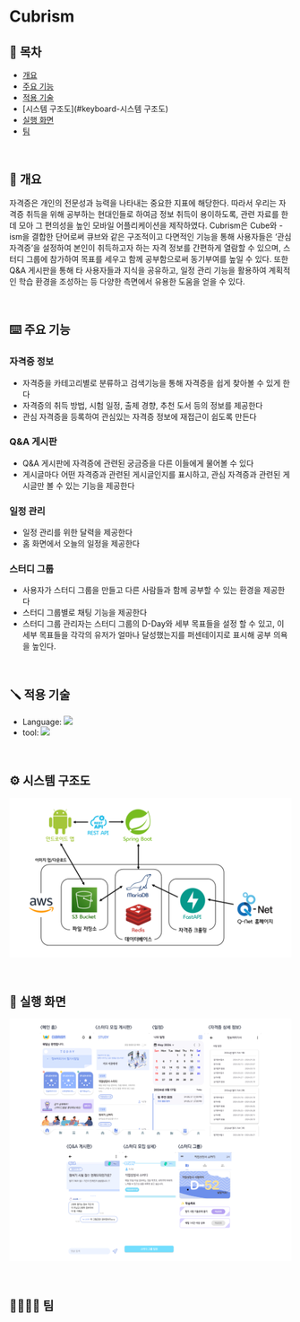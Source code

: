 # Cubrism


## :bookmark: 목차
+ [개요](#pushpin-개요)
+ [주요 기능](#keyboard-주요-기능)
+ [적용 기술](#screwdriver-적용-기술)
+ [시스템 구조도](#keyboard-시스템 구조도)
+ [실행 화면](#camera_flash-실행-화면)
+ [팀](#family_man_woman_boy_boy-팀)

</br>

## :pushpin: 개요
자격증은 개인의 전문성과 능력을 나타내는 중요한 지표에 해당한다. 따라서 우리는 자격증 취득을 위해 공부하는 현대인들로 하여금 정보 취득이 용이하도록, 관련 자료를 한데 모아 그 편의성을 높인 모바일 어플리케이션을 제작하였다. Cubrism은 Cube와 -ism을 결합한 단어로써 큐브와 같은 구조적이고 다면적인 기능을 통해 사용자들은 ‘관심 자격증’을 설정하여 본인이 취득하고자 하는 자격 정보를 간편하게 열람할 수 있으며, 스터디 그룹에 참가하여 목표를 세우고 함께 공부함으로써 동기부여를 높일 수 있다. 또한 Q&A 게시판을 통해 타 사용자들과 지식을 공유하고, 일정 관리 기능을 활용하여 계획적인 학습 환경을 조성하는 등 다양한 측면에서 유용한 도움을 얻을 수 있다.

</br>

## :keyboard: 주요 기능
<h3>자격증 정보</h3>
<ul>
  <li>자격증을 카테고리별로 분류하고 검색기능을 통해 자격증을 쉽게 찾아볼 수 있게 한다</li>
  <li>자격증의 취득 방법, 시험 일정, 출제 경향, 추천 도서 등의 정보를 제공한다</li>
  <li>관심 자격증을 등록하여 관심있는 자격증 정보에 재접근이 쉽도록 만든다</li>
</ul>

<h3>Q&A 게시판</h3>
<ul>
  <li>Q&A 게시판에 자격증에 관련된 궁금증을 다른 이들에게 물어볼 수 있다</li>
  <li>게시글마다 어떤 자격증과 관련된 게시글인지를 표시하고, 관심 자격증과 관련된 게시글만 볼 수 있는 기능을 제공한다</li>
</ul>

<h3>일정 관리</h3>
<ul>
  <li>일정 관리를 위한 달력을 제공한다</li>
  <li>홈 화면에서 오늘의 일정을 제공한다</li>
</ul>

<h3>스터디 그룹</h3>
<ul>
  <li>사용자가 스터디 그룹을 만들고 다른 사람들과 함께 공부할 수 있는 환경을 제공한다</li>
  <li>스터디 그룹별로 채팅 기능을 제공한다</li>
  <li>스터디 그룹 관리자는 스터디 그룹의 D-Day와 세부 목표들을 설정 할 수 있고, 이 세부 목표들을 각각의 유저가 얼마나 달성했는지를 퍼센테이지로 표시해 공부 의욕을 높인다.</li>
</ul>

</br>

## :screwdriver: 적용 기술
<ul>
  <li>Language: <img src="https://img.shields.io/badge/kotlin-7F52FF?style=for-the-badge&logo=Kotlin&logoColor=white"></li>
  <li>tool: <img src="https://img.shields.io/badge/android studio-3DDC84?style=for-the-badge&logo=androidstudio&logoColor=white"></li>
</ul>

</br>

## :gear: 시스템 구조도
![시스템 구조도](https://raw.githubusercontent.com/caadiq/Cubrism/master/image/%EC%8B%9C%EC%8A%A4%ED%85%9C%20%EA%B5%AC%EC%84%B1%EB%8F%84.png)

</br>

## :camera_flash: 실행 화면
![앱 실행 화면](https://raw.githubusercontent.com/caadiq/Cubrism/master/image/%EC%95%B1%20%EC%8B%A4%ED%96%89%20%ED%99%94%EB%A9%B4.jpg)

</br>

## :family_man_woman_boy_boy: 팀

